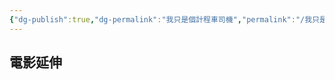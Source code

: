 ```yaml
---
{"dg-publish":true,"dg-permalink":"我只是個計程車司機","permalink":"/我只是個計程車司機/","title":"我只是個計程車司機","tags":["🎬Movie"],"created":"2025-05-11T14:27:59.000+08:00","updated":"2025-06-24T05:04:23.533+08:00"}
---
```







## 電影延伸


